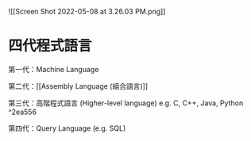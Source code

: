 ![[Screen Shot 2022-05-08 at 3.26.03 PM.png]]

# 四代程式語言

第一代：Machine Language

第二代：[[Assembly Language (組合語言)]]

第三代：高階程式語言 (Higher-level language) e.g. C, C++, Java, Python ^2ea556

第四代：Query Language (e.g. SQL)
